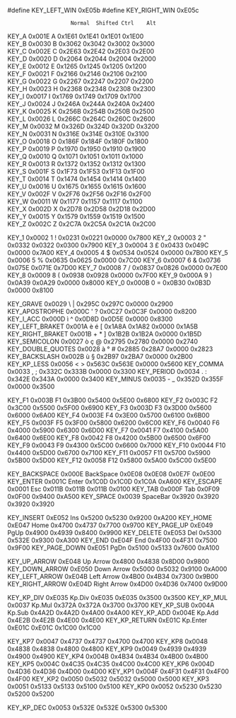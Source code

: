 
#define KEY_LEFT_WIN      0xE05b
#define KEY_RIGHT_WIN     0xE05c

                        Normal  Shifted Ctrl    Alt
KEY_A               0x001E  A           0x1E61  0x1E41  0x1E01  0x1E00  
KEY_B               0x0030  B           0x3062  0x3042  0x3002  0x3000  
KEY_C               0x002E  C           0x2E63  0x2E42  0x2E03  0x2E00  
KEY_D               0x0020  D           0x2064  0x2044  0x2004  0x2000  
KEY_E               0x0012  E           0x1265  0x1245  0x1205  0x1200  
KEY_F               0x0021  F           0x2166  0x2146  0x2106  0x2100  
KEY_G               0x0022  G           0x2267  0x2247  0x2207  0x2200  
KEY_H               0x0023  H           0x2368  0x2348  0x2308  0x2300  
KEY_I               0x0017  I           0x1769  0x1749  0x1709  0x1700  
KEY_J               0x0024  J           0x246A  0x244A  0x240A  0x2400  
KEY_K               0x0025  K           0x256B  0x254B  0x250B  0x2500  
KEY_L               0x0026  L           0x266C  0x264C  0x260C  0x2600  
KEY_M               0x0032  M           0x326D  0x324D  0x320D  0x3200  
KEY_N               0x0031  N           0x316E  0x314E  0x310E  0x3100  
KEY_O               0x0018  O           0x186F  0x184F  0x180F  0x1800  
KEY_P               0x0019  P           0x1970  0x1950  0x1910  0x1900  
KEY_Q               0x0010  Q           0x1071  0x1051  0x1011  0x1000  
KEY_R               0x0013  R           0x1372  0x1352  0x1312  0x1300  
KEY_S               0x001F  S           0x1F73  0x1F53  0x1F13  0x1F00  
KEY_T               0x0014  T           0x1474  0x1454  0x1414  0x1400  
KEY_U               0x0016  U           0x1675  0x1655  0x1615  0x1600  
KEY_V               0x002F  V           0x2F76  0x2F56  0x2F16  0x2F00  
KEY_W               0x0011  W           0x1177  0x1157  0x1117  0x1100  
KEY_X               0x002D  X           0x2D78  0x2D58  0x2D18  0x2D00  
KEY_Y               0x0015  Y           0x1579  0x1559  0x1519  0x1500  
KEY_Z               0x002C  Z           0x2C7A  0x2C5A  0x2C1A  0x2C00

KEY_1               0x0002  1 !         0x0231  0x0221  0x0000  0x7800
KEY_2               0x0003  2 "         0x0332  0x0322  0x0300  0x7900
KEY_3               0x0004  3 £         0x0433  0x049C  0x0000  0x7A00
KEY_4               0x0005  4 $         0x0534  0x0524  0x0000  0x7B00
KEY_5               0x0006  5 %         0x0635  0x0625  0x0000  0x7C00
KEY_6               0x0007  6 &         0x0736  0x075E  0x071E  0x7D00
KEY_7               0x0008  7 /         0x0837  0x0826  0x0000  0x7E00
KEY_8               0x0009  8 (         0x0938  0x0928  0x0000  0x7F00
KEY_9               0x000A  9 )         0x0A39  0x0A29  0x0000  0x8000
KEY_0               0x000B  0 =         0x0B30  0x0B3D  0x0000  0x8100

KEY_GRAVE           0x0029  \ |         0x295C  0x297C  0x0000  0x2900
KEY_APOSTROPHE      0x000C  ' ?         0x0C27  0x0C3F  0x0000  0x8200
KEY_I_ACC           0x000D  ì ^         0x0D8D  0x0D5E  0x0000  0x8300
KEY_LEFT_BRAKET     0x001A  è é [       0x1A8A  0x1A82  0x0000  0x1A5B
KEY_RIGHT_BRAKET    0x001B  + * ]       0x1B2B  0x1B2A  0x0000  0x1B5D
KEY_SEMICOLON       0x0027  ò ç @       0x2795  0x2780  0x0000  0x2740
KEY_DOUBLE_QUOTES   0x0028  à ° #       0x2885  0x28A7  0x0000  0x2823
KEY_BACKSLASH       0x002B  ù §         0x2B97  0x2BA7  0x0000  0x2B00
KEY_KP_LESS         0x0056  < >         0x563C  0x563E  0x0000  0x5600
KEY_COMMA           0x0033  , ;         0x332C  0x333B  0x0000  0x3300
KEY_PERIOD          0x0034  . :         0x342E  0x343A  0x0000  0x3400
KEY_MINUS           0x0035  - _         0x352D  0x355F  0x0000  0x3500

KEY_F1              0x003B  F1          0x3B00  0x5400  0x5E00  0x6800
KEY_F2              0x003C  F2          0x3C00  0x5500  0x5F00  0x6900
KEY_F3              0x003D  F3          0x3D00  0x5600  0x6000  0x6A00
KEY_F4              0x003E  F4          0x3E00  0x5700  0x6100  0x6B00
KEY_F5              0x003F  F5          0x3F00  0x5800  0x6200  0x6C00
KEY_F6              0x0040  F6          0x4000  0x5900  0x6300  0x6D00
KEY_F7              0x0041  F7          0x4100  0x5A00  0x6400  0x6E00
KEY_F8              0x0042  F8          0x4200  0x5B00  0x6500  0x6F00
KEY_F9              0x0043  F9          0x4300  0x5C00  0x6600  0x7000
KEY_F10             0x0044  F10         0x4400  0x5D00  0x6700  0x7100
KEY_F11             0x0057  F11         0x5700  0x5900  0x5B00  0x5D00
KEY_F12             0x0058  F12         0x5800  0x5A00  0x5C00  0x5E00

KEY_BACKSPACE       0x000E  BackSpace   0x0E08  0x0E08  0x0E7F  0x0E00
KEY_ENTER           0x001C  Enter       0x1C0D  0x1C0D  0x1C0A  0xA600
KEY_ESCAPE          0x0001  Esc         0x011B  0x011B  0x011B  0x0100
KEY_TAB             0x000F  Tab         0x0F09  0x0F00  0x9400  0xA500
KEY_SPACE           0x0039  SpaceBar    0x3920  0x3920  0x3920  0x3920

KEY_INSERT          0xE052  Ins         0x5200  0x5230  0x9200  0xA200
KEY_HOME            0xE047  Home        0x4700  0x4737  0x7700  0x9700
KEY_PAGE_UP         0xE049  PgUp        0x4900  0x4939  0x8400  0x9900
KEY_DELETE          0xE053  Del         0x5300  0x532E  0x9300  0xA300
KEY_END             0xE04F  End         0x4F00  0x4F31  0x7500  0x9F00
KEY_PAGE_DOWN       0xE051  PgDn        0x5100  0x5133  0x7600  0xA100

KEY_UP_ARROW        0xE048  Up Arrow    0x4800  0x4838  0x8D00  0x9800
KEY_DOWN_ARROW      0xE050  Down Arrow  0x5000  0x5032  0x9100  0xA000
KEY_LEFT_ARROW      0xE04B  Left Arrow  0x4B00  0x4B34  0x7300  0x9B00
KEY_RIGHT_ARROW     0xE04D  Right Arrow 0x4D00  0x4D36  0x7400  0x9D00

KEY_KP_DIV          0xE035  Kp.Div      0xE035  0xE035  0x3500  0x3500
KEY_KP_MUL          0x0037  Kp.Mul      0x372A  0x372A  0x3700  0x3700
KEY_KP_SUB          0x004A  Kp.Sub      0x4A2D  0x4A2D  0x4A00  0x4A00
KEY_KP_ADD          0x004E  Kp.Add      0x4E2B  0x4E2B  0x4E00  0x4E00
KEY_KP_RETURN       0xE01C  Kp.Enter    0xE01C  0xE01C  0x1C00  0x1C00

KEY_KP7             0x0047              0x4737  0x4737  0x4700  0x4700
KEY_KP8             0x0048              0x4838  0x4838  0x4800  0x4800
KEY_KP9             0x0049              0x4939  0x4939  0x4900  0x4900
KEY_KP4             0x004B              0x4B34  0x4B34  0x4B00  0x4B00
KEY_KP5             0x004C              0x4C35  0x4C35  0x4C00  0x4C00
KEY_KP6             0x004D              0x4D36  0x4D36  0x4D00  0x4D00
KEY_KP1             0x004F              0x4F31  0x4F31  0x4F00  0x4F00
KEY_KP2             0x0050              0x5032  0x5032  0x5000  0x5000
KEY_KP3             0x0051              0x5133  0x5133  0x5100  0x5100
KEY_KP0             0x0052              0x5230  0x5230  0x5200  0x5200

KEY_KP_DEC          0x0053              0x532E  0x532E  0x5300  0x5300